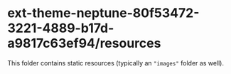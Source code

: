 # ext-theme-neptune-80f53472-3221-4889-b17d-a9817c63ef94/resources

This folder contains static resources (typically an `"images"` folder as well).
